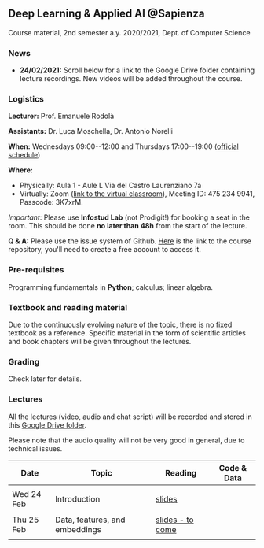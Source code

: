 ## Deep Learning & Applied AI @Sapienza

Course material, 2nd semester a.y. 2020/2021, Dept. of Computer Science

### News

- **24/02/2021:** Scroll below for a link to the Google Drive folder containing lecture recordings. New videos will be added throughout the course.

### Logistics

**Lecturer:** Prof. Emanuele Rodolà

**Assistants:** Dr. Luca Moschella, Dr. Antonio Norelli

**When:** Wednesdays 09:00--12:00 and Thursdays 17:00--19:00 ([official schedule](https://www.studiareinformatica.uniroma1.it/laurea-magistrale/orario-lezioni))

**Where:** 

- Physically: Aula 1 - Aule L Via del Castro Laurenziano 7a
- Virtually: Zoom ([link to the virtual classroom](https://zoom.us/j/4752349941?pwd=U0doeGFLWFFDSWlzWWxvd0JGMDRndz09)), Meeting ID: 475 234 9941, Passcode: 3K7xrM. 

*Important*: Please use **Infostud Lab** (not Prodigit!) for booking a seat in the room. This should be done **no later than 48h** from the start of the lecture.

**Q & A:** Please use the issue system of Github. [Here](https://github.com/erodola/DLAI-s2-2021) is the link to the course repository, you'll need to create a free account to access it.

### Pre-requisites

Programming fundamentals in **Python**; calculus; linear algebra.

### Textbook and reading material

Due to the continuously evolving nature of the topic, there is no fixed textbook as a reference. Specific material in the form of scientific articles and book chapters will be given throughout the lectures.

### Grading

Check later for details.

### Lectures

All the lectures (video, audio and chat script) will be recorded and stored in this [Google Drive folder](https://drive.google.com/drive/folders/1ByxH8071EwBJkkRpb1NpkyIG7MM3psHl?usp=sharing).

Please note that the audio quality will not be very good in general, due to technical issues.

**Date** | **Topic** | **Reading** | **Code & Data**
------------ | ------------- | ------------ | ------------
| | |
Wed 24 Feb | Introduction | [slides](https://github.com/erodola/DLAI-s2-2021/blob/main/01_intro/01-intro.pdf) | 
| | |
Thu 25 Feb | Data, features, and embeddings | [slides - to come](https://github.com/erodola/DLAI-s2-2021/raw/master/02_data/02-data.pdf) |
| | |

